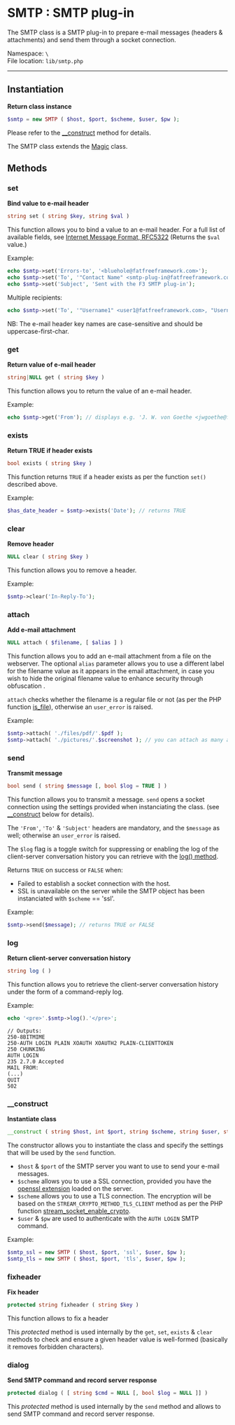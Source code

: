 # SMTP : SMTP plug-in

The SMTP class is a SMTP plug-in to prepare e-mail messages (headers & attachments) and send them through a socket connection.

Namespace: `\` <br>
File location: `lib/smtp.php`

---

## Instantiation

**Return class instance**

```php
$smtp = new SMTP ( $host, $port, $scheme, $user, $pw );

```
Please refer to the [__construct](smtp#&#95;&#95;construct) method for details.

The SMTP class extends the [Magic](magic) class.

## Methods

### set

**Bind value to e-mail header**

``` php
string set ( string $key, string $val )
```

This function allows you to bind a value to an e-mail header. For a full list of available fields, see [Internet Message Format, RFC5322](https://tools.ietf.org/html/rfc5322#section-3.6)
(Returns the `$val` value.)

Example:

``` php
echo $smtp->set('Errors-to', '<bluehole@fatfreeframework.com>');
echo $smtp->set('To', '"Contact Name" <smtp-plug-in@fatfreeframework.com>');
echo $smtp->set('Subject', 'Sent with the F3 SMTP plug-in');
```

Multiple recipients:

``` php
echo $smtp->set('To', '"Username1" <user1@fatfreeframework.com>, "Username2" <user2@fatfreeframework.com>');
```

NB: The e-mail header key names are case-sensitive and should be uppercase-first-char.

### get

**Return value of e-mail header**

``` php
string|NULL get ( string $key )
```

This function allows you to return the value of an e-mail header.

Example:

``` php
echo $smtp->get('From'); // displays e.g. 'J. W. von Goethe <jwgoethe@famousauthors.org>'
```

### exists

**Return TRUE if header exists**

``` php
bool exists ( string $key )
```

This function returns `TRUE` if a header exists as per the function `set()` described above.

Example:

``` php
$has_date_header = $smtp->exists('Date'); // returns TRUE
```

### clear

**Remove header**

``` php
NULL clear ( string $key )
```

This function allows you to remove a header.

Example:

``` php
$smtp->clear('In-Reply-To');

```

### attach

**Add e-mail attachment**

``` php
NULL attach ( $filename, [ $alias ] )
```

This function allows you to add an e-mail attachment from a file on the webserver. 
The optional `alias` parameter allows you to use a different label for the filename value as it appears in the email attachment, in case you wish to hide the original filename value to enhance security through obfuscation .

`attach` checks whether the filename is a regular file or not (as per the PHP function [is_file](http://www.php.net/is_file "php.net :: ")), otherwise an `user_error` is raised.

Example:

``` php
$smtp->attach( './files/pdf/'.$pdf );
$smtp->attach( './pictures/'.$screenshot ); // you can attach as many attachments you need to the same e-mail
```

### send

**Transmit message**

``` php
bool send ( string $message [, bool $log = TRUE ] )
```

This function allows you to transmit a message. `send` opens a socket connection using the settings provided when instanciating the class. (see [__construct](smtp#&#95;&#95;construct) below for details).

The `'From'`, `'To'` & `'Subject'` headers are mandatory, and the `$message` as well; otherwise an `user_error` is raised.

The `$log` flag is a toggle switch for suppressing or enabling the log of the client-server conversation history you can retrieve with the [log() method](smtp#log).

Returns `TRUE` on success or `FALSE` when:

+ Failed to establish a socket connection with the host.
+ SSL is unavailable on the server while the SMTP object has been instanciated with `$scheme` == 'ssl'.

Example:

``` php
$smtp->send($message); // returns TRUE or FALSE
```

### log

**Return client-server conversation history**

``` php
string log ( )
```

This function allows you to retrieve the client-server conversation history under the form of a command-reply log.

Example:

``` php
echo '<pre>'.$smtp->log().'</pre>';
```
```
// Outputs:
250-8BITMIME
250-AUTH LOGIN PLAIN XOAUTH XOAUTH2 PLAIN-CLIENTTOKEN
250 CHUNKING
AUTH LOGIN
235 2.7.0 Accepted
MAIL FROM:
(...)
QUIT
502
```

### __construct

**Instantiate class**

``` php
__construct ( string $host, int $port, string $scheme, string $user, string $pw )
```

The constructor allows you to instantiate the class and specify the settings that will be used by the `send` function.

+ `$host` & `$port` of the SMTP server you want to use to send your e-mail messages.
+ `$scheme` allows you to use a SSL connection, provided you have the [openssl extension](http://www.php.net/openssl "php.net :: OpenSSL") loaded on the server.
+ `$scheme` allows you to use a TLS connection. The encryption will be based on the `STREAM_CRYPTO_METHOD_TLS_CLIENT` method as per the PHP function [stream_socket_enable_crypto](http://www.php.net/manual/en/function.stream-socket-enable-crypto.php "php.net :: stream_socket_enable_crypto").
+ `$user` & `$pw` are used to authenticate with the `AUTH LOGIN` SMTP command.

Example:

``` php
$smtp_ssl = new SMTP ( $host, $port, 'ssl', $user, $pw );
$smtp_tls = new SMTP ( $host, $port, 'tls', $user, $pw );

```

### fixheader

**Fix header**

``` php
protected string fixheader ( string $key )
```

This function allows to fix a header

This _protected_ method is used internally by the `get`, `set`, `exists` & `clear` methods to check and ensure a given header value is well-formed (basically it removes forbidden characters).

### dialog

**Send SMTP command and record server response**

``` php
protected dialog ( [ string $cmd = NULL [, bool $log = NULL ]] )
```

This _protected_ method is used internally by the `send` method and allows to send SMTP command and record server response.
